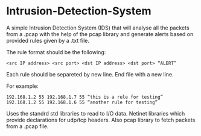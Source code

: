 # Intrusion-Detection-System

A simple Intrusion Detection System (IDS) that will analyse all the packets from a .pcap with the help of the pcap library and generate alerts based on provided rules given by a .txt file.

The rule format should be the following:

    <src IP address> <src port> <dst IP address> <dst port> “ALERT”

Each rule should be separeted by new line.
End file with a new line.

For example:

    192.168.1.2 55 192.168.1.7 55 “this is a rule for testing”
    192.168.1.2 55 192.168.1.6 55 “another rule for testing”

Uses the standrd std libraries to read to I/O data. Netinet libraries which provide declarations for udp/tcp headers. Also pcap library to fetch packets from a .pcap file.
